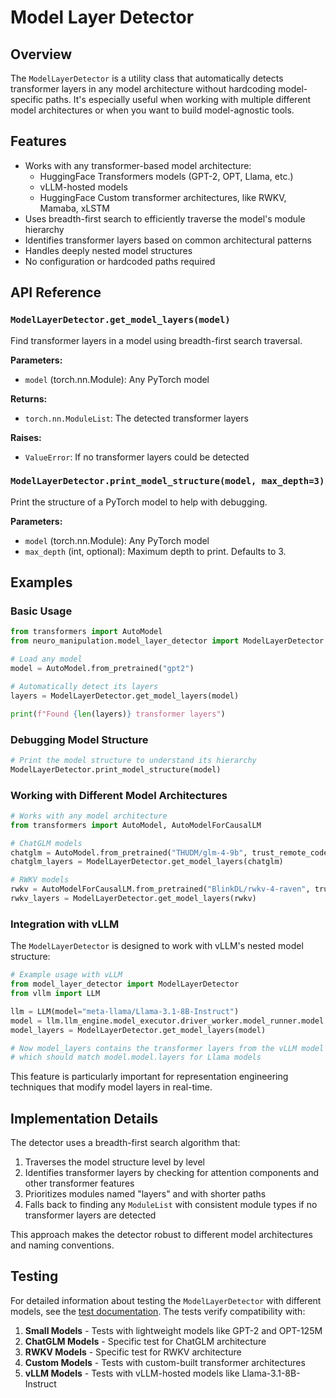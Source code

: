 # Model Layer Detector

## Overview

The `ModelLayerDetector` is a utility class that automatically detects transformer layers in any model architecture without hardcoding model-specific paths. It's especially useful when working with multiple different model architectures or when you want to build model-agnostic tools.

## Features

- Works with any transformer-based model architecture:
  - HuggingFace Transformers models (GPT-2, OPT, Llama, etc.)
  - vLLM-hosted models
  - HuggingFace Custom transformer architectures, like RWKV, Mamaba, xLSTM
- Uses breadth-first search to efficiently traverse the model's module hierarchy
- Identifies transformer layers based on common architectural patterns
- Handles deeply nested model structures
- No configuration or hardcoded paths required

## API Reference

### `ModelLayerDetector.get_model_layers(model)`

Find transformer layers in a model using breadth-first search traversal.

**Parameters:**
- `model` (torch.nn.Module): Any PyTorch model

**Returns:**
- `torch.nn.ModuleList`: The detected transformer layers

**Raises:**
- `ValueError`: If no transformer layers could be detected

### `ModelLayerDetector.print_model_structure(model, max_depth=3)`

Print the structure of a PyTorch model to help with debugging.

**Parameters:**
- `model` (torch.nn.Module): Any PyTorch model
- `max_depth` (int, optional): Maximum depth to print. Defaults to 3.

## Examples

### Basic Usage

```python
from transformers import AutoModel
from neuro_manipulation.model_layer_detector import ModelLayerDetector

# Load any model
model = AutoModel.from_pretrained("gpt2")

# Automatically detect its layers
layers = ModelLayerDetector.get_model_layers(model)

print(f"Found {len(layers)} transformer layers")
```

### Debugging Model Structure

```python
# Print the model structure to understand its hierarchy
ModelLayerDetector.print_model_structure(model)
```

### Working with Different Model Architectures

```python
# Works with any model architecture
from transformers import AutoModel, AutoModelForCausalLM

# ChatGLM models
chatglm = AutoModel.from_pretrained("THUDM/glm-4-9b", trust_remote_code=True)
chatglm_layers = ModelLayerDetector.get_model_layers(chatglm)

# RWKV models
rwkv = AutoModelForCausalLM.from_pretrained("BlinkDL/rwkv-4-raven", trust_remote_code=True)
rwkv_layers = ModelLayerDetector.get_model_layers(rwkv)
```

### Integration with vLLM

The `ModelLayerDetector` is designed to work with vLLM's nested model structure:

```python
# Example usage with vLLM
from model_layer_detector import ModelLayerDetector
from vllm import LLM

llm = LLM(model="meta-llama/Llama-3.1-8B-Instruct")
model = llm.llm_engine.model_executor.driver_worker.model_runner.model
model_layers = ModelLayerDetector.get_model_layers(model)

# Now model_layers contains the transformer layers from the vLLM model
# which should match model.model.layers for Llama models
```

This feature is particularly important for representation engineering techniques that modify model layers in real-time.

## Implementation Details

The detector uses a breadth-first search algorithm that:

1. Traverses the model structure level by level
2. Identifies transformer layers by checking for attention components and other transformer features
3. Prioritizes modules named "layers" and with shorter paths
4. Falls back to finding any `ModuleList` with consistent module types if no transformer layers are detected

This approach makes the detector robust to different model architectures and naming conventions.

## Testing

For detailed information about testing the `ModelLayerDetector` with different models, see the [test documentation](../neuro_manipulation/tests/README.md). The tests verify compatibility with:

1. **Small Models** - Tests with lightweight models like GPT-2 and OPT-125M
2. **ChatGLM Models** - Specific test for ChatGLM architecture
3. **RWKV Models** - Specific test for RWKV architecture
4. **Custom Models** - Tests with custom-built transformer architectures
5. **vLLM Models** - Tests with vLLM-hosted models like Llama-3.1-8B-Instruct 